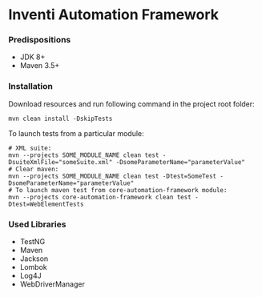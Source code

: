 # Inventi Automation Framework
### Predispositions
- JDK 8+
- Maven 3.5+

### Installation
Download resources and run following command in the project root folder:

```
mvn clean install -DskipTests
```

To launch tests from a particular module:

```
# XML suite:
mvn --projects SOME_MODULE_NAME clean test -DsuiteXmlFile="someSuite.xml" -DsomeParameterName="parameterValue"
# Clear maven:
mvn --projects SOME_MODULE_NAME clean test -Dtest=SomeTest -DsomeParameterName="parameterValue"
# To launch maven test from core-automation-framework module:
mvn --projects core-automation-framework clean test -Dtest=WebElementTests
```

### Used Libraries
- TestNG
- Maven
- Jackson
- Lombok
- Log4J
- WebDriverManager